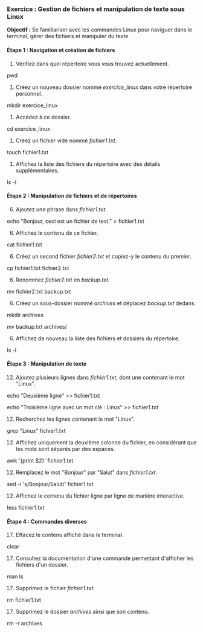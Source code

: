 ### **Exercice : Gestion de fichiers et manipulation de texte sous Linux**

**Objectif :** Se familiariser avec les commandes Linux pour naviguer
dans le terminal, gérer des fichiers et manipuler du texte.

#### **Étape 1 : Navigation et création de fichiers**

1.  Vérifiez dans quel répertoire vous vous trouvez actuellement.

pwd

1.  Créez un nouveau dossier nommé *exercice_linux* dans votre
    répertoire personnel.

mkdir exercice_linux

1.  Accédez à ce dossier.

cd exercice_linux

1.  Créez un fichier vide nommé *fichier1.txt*.

touch fichier1.txt

1.  Affichez la liste des fichiers du répertoire avec des détails
    supplémentaires.

ls -l

#### **Étape 2 : Manipulation de fichiers et de répertoires**

6.  Ajoutez une phrase dans *fichier1.txt*.

echo \"Bonjour, ceci est un fichier de test.\" \> fichier1.txt

6.  Affichez le contenu de ce fichier.

cat fichier1.txt

6.  Créez un second fichier *fichier2.txt* et copiez-y le contenu du
    premier.

cp fichier1.txt fichier2.txt

6.  Renommez *fichier2.txt* en *backup.txt*.

mv fichier2.txt backup.txt

6.  Créez un sous-dossier nommé *archives* et déplacez *backup.txt*
    dedans.

mkdir archives

mv backup.txt archives/

6.  Affichez de nouveau la liste des fichiers et dossiers du répertoire.

ls -l

#### **Étape 3 : Manipulation de texte**

12. Ajoutez plusieurs lignes dans *fichier1.txt*, dont une contenant le
    mot \"Linux\".

echo \"Deuxième ligne\" \>\> fichier1.txt

echo \"Troisième ligne avec un mot clé : Linux\" \>\> fichier1.txt

12. Recherchez les lignes contenant le mot \"Linux\".

grep \"Linux\" fichier1.txt

12. Affichez uniquement la deuxième colonne du fichier, en considérant
    que les mots sont séparés par des espaces.

awk \'{print \$2}\' fichier1.txt

12. Remplacez le mot \"Bonjour\" par \"Salut\" dans *fichier1.txt*.

sed -i \'s/Bonjour/Salut/\' fichier1.txt

12. Affichez le contenu du fichier ligne par ligne de manière
    interactive.

less fichier1.txt

#### **Étape 4 : Commandes diverses**

17. Effacez le contenu affiché dans le terminal.

clear

17. Consultez la documentation d'une commande permettant d'afficher les
    fichiers d'un dossier.

man ls

17. Supprimez le fichier *fichier1.txt*.

rm fichier1.txt

17. Supprimez le dossier *archives* ainsi que son contenu.

rm -r archives
